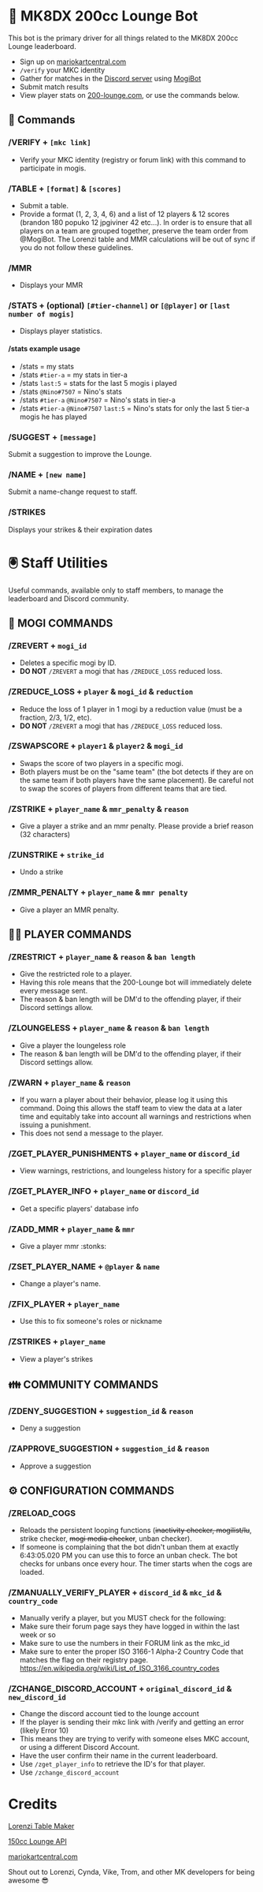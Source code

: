 # 🏁 MK8DX 200cc Lounge Bot
This bot is the primary driver for all things related to the MK8DX 200cc Lounge leaderboard.
- Sign up on [mariokartcentral.com](https://www.mariokartcentral.com/)
- `/verify` your MKC identity 
- Gather for matches in the [Discord server](discord.gg/uR3rRzsjhk) using [MogiBot](https://255mp.github.io/)
- Submit match results
- View player stats on [200-lounge.com](https://200-lounge.com), or use the commands below.


## 🤖 Commands
### /VERIFY + `[mkc link]`
- Verify your MKC identity (registry or forum link) with this command to participate in mogis.
### /TABLE + `[format]` & `[scores]`
- Submit a table.
- Provide a format (1, 2, 3, 4, 6) and a list of 12 players & 12 scores (brandon 180 popuko 12 jpgiviner 42 etc...).
In order is to ensure that all players on a team are grouped together, preserve the team order from @MogiBot. The Lorenzi table and MMR calculations will be out of sync if you do not follow these guidelines.
### /MMR
- Displays your MMR
### /STATS + (optional) `[#tier-channel]` or `[@player]` or `[last number of mogis]`
- Displays player statistics.
#### /stats example usage
- /stats = my stats
- /stats `#tier-a` = my stats in tier-a
- /stats `last:5` = stats for the last 5 mogis i played
- /stats `@Nino#7507` = Nino's stats
- /stats `#tier-a` `@Nino#7507` = Nino's stats in tier-a
- /stats `#tier-a` `@Nino#7507` `last:5` = Nino's stats for only the last 5 tier-a mogis he has played
### /SUGGEST + `[message]`
Submit a suggestion to improve the Lounge.
### /NAME + `[new name]`
Submit a name-change request to staff.
### /STRIKES
Displays your strikes & their expiration dates

# 🖲️ Staff Utilities
Useful commands, available only to staff members, to manage the leaderboard and Discord community.
## __🌆 MOGI COMMANDS__
### /ZREVERT + `mogi_id` 
- Deletes a specific mogi by ID. 
- **DO NOT** `/ZREVERT` a mogi that has `/ZREDUCE_LOSS` reduced loss.
### /ZREDUCE_LOSS +  `player` & `mogi_id` & `reduction`
- Reduce the loss of 1 player in 1 mogi by a reduction value (must be a fraction, 2/3, 1/2, etc). 
- **DO NOT** `/ZREVERT` a mogi that has `/ZREDUCE_LOSS` reduced loss.
### /ZSWAPSCORE +  `player1` & `player2` & `mogi_id` 
- Swaps the score of two players in a specific mogi. 
- Both players must be on the "same team" (the bot detects if they are on the same team if both players have the same placement). Be careful not to swap the scores of players from different teams that are tied.
### /ZSTRIKE +  `player_name` & `mmr_penalty` & `reason` 
- Give a player a strike and an mmr penalty. Please provide a brief reason (32 characters)
### /ZUNSTRIKE +  `strike_id`
- Undo a strike
### /ZMMR_PENALTY + `player_name` & `mmr penalty` 
- Give a player an MMR penalty.

## __🧑‍🦲 PLAYER COMMANDS__
### /ZRESTRICT + `player_name` & `reason` & `ban length`
- Give the restricted role to a player. 
- Having this role means that the 200-Lounge bot will immediately delete every message sent.
- The reason & ban length will be DM'd to the offending player, if their Discord settings allow.
### /ZLOUNGELESS + `player_name` & `reason` & `ban length`
- Give a player the loungeless role
- The reason & ban length will be DM'd to the offending player, if their Discord settings allow.
### /ZWARN + `player_name` & `reason`
- If you warn a player about their behavior, please log it using this command. Doing this allows the staff team to view the data at a later time and equitably take into account all warnings and restrictions when issuing a punishment.
- This does not send a message to the player.
### /ZGET_PLAYER_PUNISHMENTS + `player_name` or `discord_id`
- View warnings, restrictions, and loungeless history for a specific player
### /ZGET_PLAYER_INFO +  `player_name` or `discord_id`
- Get a specific players' database info
### /ZADD_MMR + `player_name` & `mmr`
- Give a player mmr :stonks:
### /ZSET_PLAYER_NAME +  `@player` & `name`
- Change a player's name.
### /ZFIX_PLAYER +  `player_name`
- Use this to fix someone's roles or nickname
### /ZSTRIKES + `player_name`
- View a player's strikes

## __👪 COMMUNITY COMMANDS__
### /ZDENY_SUGGESTION + `suggestion_id` & `reason`
- Deny a suggestion
### /ZAPPROVE_SUGGESTION + `suggestion_id` & `reason`
- Approve a suggestion

## __⚙️ CONFIGURATION COMMANDS__
### /ZRELOAD_COGS
- Reloads the persistent looping functions (~~inactivity checker, mogilist/lu~~, strike checker, ~~mogi media checker~~, unban checker).
- If someone is complaining that the bot didn't unban them at exactly 6:43:05.020 PM you can use this to force an unban check. The bot checks for unbans once every hour. The timer starts when the cogs are loaded.
### /ZMANUALLY_VERIFY_PLAYER + `discord_id` & `mkc_id` & `country_code`
- Manually verify a player, but you MUST check for the following:
- Make sure their forum page says they have logged in within the last week or so
- Make sure to use the numbers in their FORUM link as the mkc_id
- Make sure to enter the proper ISO 3166-1 Alpha-2 Country Code that matches the flag on their registry page. https://en.wikipedia.org/wiki/List_of_ISO_3166_country_codes
### /ZCHANGE_DISCORD_ACCOUNT + `original_discord_id` & `new_discord_id`
- Change the discord account tied to the lounge account
- If the player is sending their mkc link with /verify and getting an error (likely Error 10)
- This means they are trying to verify with someone elses MKC account, or using a different Discord Account.
- Have the user confirm their name in the current leaderboard.
- Use `/zget_player_info` to retrieve the ID's for that player.
- Use `/zchange_discord_account`


# Credits
[Lorenzi Table Maker](https://github.com/hlorenzi/mk8d_ocr)

[150cc Lounge API](https://github.com/VikeMK/Lounge-API)

[mariokartcentral.com](https://www.mariokartcentral.com/)

Shout out to Lorenzi, Cynda, Vike, Trom, and other MK developers for being awesome 😎